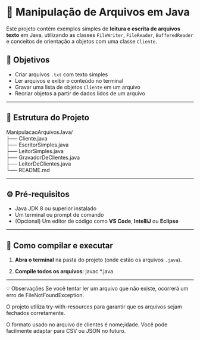 # 📁 Manipulação de Arquivos em Java

Este projeto contém exemplos simples de **leitura e escrita de arquivos texto** em Java, utilizando as classes `FileWriter`, `FileReader`, `BufferedReader` e conceitos de orientação a objetos com uma classe `Cliente`.

## 🎯 Objetivos

- Criar arquivos `.txt` com texto simples
- Ler arquivos e exibir o conteúdo no terminal
- Gravar uma lista de objetos `Cliente` em um arquivo
- Recriar objetos a partir de dados lidos de um arquivo

---

## 🧱 Estrutura do Projeto

ManipulacaoArquivosJava/  
├── Cliente.java  
├── EscritorSimples.java  
├── LeitorSimples.java  
├── GravadorDeClientes.java  
├── LeitorDeClientes.java  
└── README.md  

---

## ⚙️ Pré-requisitos

- Java JDK 8 ou superior instalado
- Um terminal ou prompt de comando
- (Opcional) Um editor de código como **VS Code**, **IntelliJ** ou **Eclipse**

---

## 🚀 Como compilar e executar

1. **Abra o terminal** na pasta do projeto (onde estão os arquivos `.java`).

2. **Compile todos os arquivos**: javac *.java

---

💡 Observações
Se você tentar ler um arquivo que não existe, ocorrerá um erro de FileNotFoundException.

O projeto utiliza try-with-resources para garantir que os arquivos sejam fechados corretamente.

O formato usado no arquivo de clientes é nome;idade. Você pode facilmente adaptar para CSV ou JSON no futuro.

